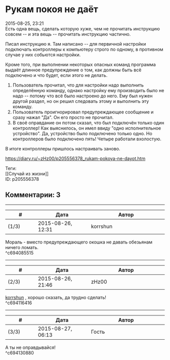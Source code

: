 Рукам покоя не даёт
===================

  
2015-08-25, 23:21  
 Есть одна вещь, сделать которую хуже, чем не прочитать инструкцию совсем -- и эта вещь -- прочитать инструкцию частично.   
   
 Писал инструкцию я. Там написано -- для первичной настройки подключать контроллеры к компьютеру строго по одному, в противном случае у них собьются настройки.   
   
 Кроме того, при выполнении некоторых опасных команд программа выдаёт длинное предупреждение о том, как должны быть всё подключено и что будет, если этого не делать.   
   
 1. Пользователь прочитал, что для настройки надо выполнить определённую команду, однако настройку ему производить было не надо -- потому что всё было настроено до него. Ему был нужен другой раздел, но он решил следовать этому и выполнить эту команду.   
 2. Пользователь проигнорировал предупреждающее сообщение и сразу нажал "Да". Он его просто не прочитал.   
 3. В своё оправдание он потом сказал, что был подключён только один контроллер! Как выяснилось, он имел ввиду "одно исполнительное устройство". Да, устройство было подключено только одно. Но контроллеров было подключено пять! Четыре работали вхолостую.   
   
 В итоге контроллеры пришлось настраивать заново.   
  
<https://diary.ru/~zHz00/p205556378_rukam-pokoya-ne-dayot.htm>  
  
Теги:  
[[Случай из жизни]]  
ID: p205556378  


Комментарии: 3
--------------

  


---



|         #         |              Дата              |                     Автор                     |           ID           |
| --- | --- | --- | --- |
| (1/3) | 2015-08-26, 12:31 | korrshun | c694085515 |

  
 Мораль - вместо предупреждающего окошка не давать обезьянам ничего ломать.   
 ^c694085515

---



|         #         |              Дата              |                     Автор                     |           ID           |
| --- | --- | --- | --- |
| (2/3) | 2015-08-26, 21:46 | zHz00 | c694116416 |

  
  [korrshun](http://Igel-kun.diary.ru "kimi wo shiranai monogatari")  , хорошо сказать, да трудно сделать!   
 ^c694116416

---



|         #         |              Дата              |                     Автор                     |           ID           |
| --- | --- | --- | --- |
| (3/3) | 2015-08-27, 06:13 | Гость | c694130880 |

  
 А ты не оправдывайся!   
 ^c694130880